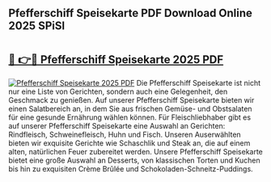 ## Pfefferschiff Speisekarte PDF Download Online 2025 SPiSl

# <h2><a href="http://gcajrzj.nevu.top/?p=Pfefferschiff+Speisekarte">🔗 👉🔴 Pfefferschiff Speisekarte 2025 PDF</a></h2>

[![Pfefferschiff Speisekarte 2025 PDF](https://i.imgur.com/dBaPXMq.png)](http://gcajrzj.nevu.top/?p=Pfefferschiff+Speisekarte)
Die Pfefferschiff Speisekarte ist nicht nur eine Liste von Gerichten, sondern auch eine Gelegenheit, den Geschmack zu genießen. Auf unserer Pfefferschiff Speisekarte bieten wir einen Salatbereich an, in dem Sie aus frischen Gemüse- und Obstsalaten für eine gesunde Ernährung wählen können. Für Fleischliebhaber gibt es auf unserer Pfefferschiff Speisekarte eine Auswahl an Gerichten: Rindfleisch, Schweinefleisch, Huhn und Fisch. Unseren Auserwählten bieten wir exquisite Gerichte wie Schaschlik und Steak an, die auf einem alten, natürlichen Feuer zubereitet werden. Unsere Pfefferschiff Speisekarte bietet eine große Auswahl an Desserts, von klassischen Torten und Kuchen bis hin zu exquisiten Crème Brûlée und Schokoladen-Schneitz-Puddings.
